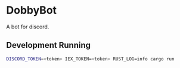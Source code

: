 # DobbyBot

A bot for discord.


## Development Running

```sh
DISCORD_TOKEN=<token> IEX_TOKEN=<token> RUST_LOG=info cargo run
```
